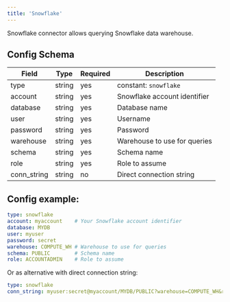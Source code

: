 ```yaml
---
title: 'Snowflake'
---
```


Snowflake connector allows querying Snowflake data warehouse.

## Config Schema

| Field | Type | Required | Description                  |
|-------|------|----------|------------------------------|
| type | string | yes | constant: `snowflake`  |
| account | string | yes | Snowflake account identifier |
| database | string | yes | Database name                |
| user | string | yes | Username                     |
| password | string | yes | Password                     |
| warehouse | string | yes | Warehouse to use for queries |
| schema | string | yes | Schema name                  |
| role | string | yes | Role to assume               |
| conn_string | string | no | Direct connection string    |

## Config example:

```yaml
type: snowflake
account: myaccount    # Your Snowflake account identifier
database: MYDB
user: myuser
password: secret
warehouse: COMPUTE_WH # Warehouse to use for queries
schema: PUBLIC        # Schema name
role: ACCOUNTADMIN    # Role to assume 
```

Or as alternative with direct connection string:

```yaml
type: snowflake
conn_string: myuser:secret@myaccount/MYDB/PUBLIC?warehouse=COMPUTE_WH&role=ACCOUNTADMIN
```
